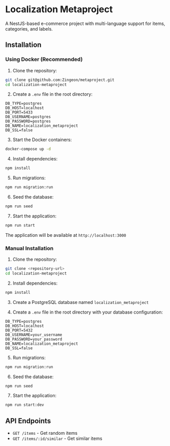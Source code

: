 # Localization Metaproject

A NestJS-based e-commerce project with multi-language support for items, categories, and labels.

## Installation

### Using Docker (Recommended)

1. Clone the repository:
```bash
git clone git@github.com:Zingeon/metaproject.git
cd localization-metaproject
```

2. Create a `.env` file in the root directory:
```env
DB_TYPE=postgres
DB_HOST=localhost
DB_PORT=5433
DB_USERNAME=postgres
DB_PASSWORD=postgres
DB_NAME=localization_metaproject
DB_SSL=false
```

3. Start the Docker containers:
```bash
docker-compose up -d
```

4. Install dependencies:
```bash
npm install
```

5. Run migrations:
```bash
npm run migration:run
```

6. Seed the database:
```bash
npm run seed
```

7. Start the application:
```bash
npm run start
```

The application will be available at `http://localhost:3000`

### Manual Installation

1. Clone the repository:
```bash
git clone <repository-url>
cd localization-metaproject
```

2. Install dependencies:
```bash
npm install
```

3. Create a PostgreSQL database named `localization_metaproject`

4. Create a `.env` file in the root directory with your database configuration:
```env
DB_TYPE=postgres
DB_HOST=localhost
DB_PORT=5432
DB_USERNAME=your_username
DB_PASSWORD=your_password
DB_NAME=localization_metaproject
DB_SSL=false
```

5. Run migrations:
```bash
npm run migration:run
```

6. Seed the database:
```bash
npm run seed
```

7. Start the application:
```bash
npm run start:dev
```

## API Endpoints

- `GET /items` - Get random items
- `GET /items/:id/similar` - Get similar items